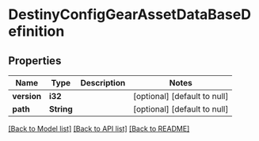 # DestinyConfigGearAssetDataBaseDefinition

## Properties
Name | Type | Description | Notes
------------ | ------------- | ------------- | -------------
**version** | **i32** |  | [optional] [default to null]
**path** | **String** |  | [optional] [default to null]

[[Back to Model list]](../README.md#documentation-for-models) [[Back to API list]](../README.md#documentation-for-api-endpoints) [[Back to README]](../README.md)


